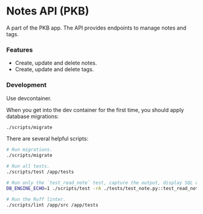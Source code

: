# Notes API (PKB)

A part of the PKB app. The API provides endpoints to manage notes and tags.

### Features

- Create, update and delete notes.
- Create, update and delete tags.

### Development

Use devcontainer.

When you get into the dev container for the first time, you should apply database migrations:
```bash
./scripts/migrate
```

There are several helpful scripts:
```bash
# Run migrations.
./scripts/migrate

# Run all tests.
./scripts/test /app/tests

# Run only the `test_read_note` test, capture the output, display SQL query info.
DB_ENGINE_ECHO=1 ./scripts/test -rA ./tests/test_note.py::test_read_note

# Run the Ruff linter.
./scripts/lint /app/src /app/tests
```
